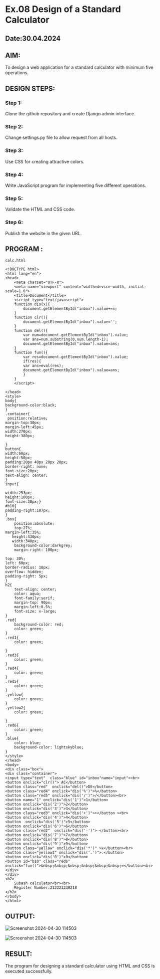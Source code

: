 # Ex.08 Design of a Standard Calculator
## Date:30.04.2024

## AIM:
To design a web application for a standard calculator with minimum five operations.

## DESIGN STEPS:

### Step 1:
Clone the github repository and create Django admin interface.

### Step 2:
Change settings.py file to allow request from all hosts.

### Step 3:
Use CSS for creating attractive colors.

### Step 4:
Write JavaScript program for implementing five different operations.

### Step 5:
Validate the HTML and CSS code.

### Step 6:
Publish the website in the given URL.

## PROGRAM :
```
calc.html

<!DOCTYPE html>
<html lang="en">
<head>
    <meta charset="UTF-8">
    <meta name="viewport" content="width=device-width, initial-scale=1.0">
    <title>Document</title>
    <script type="text/javascript">
    function dis(x){
        document.getElementById("inbox").value+=x;
    }
    function clr(){
        document.getElementById("inbox").value='';
    }
    function del(){
        var num=document.getElementById("inbox").value;
        var ans=num.substring(0,num.length-1);
        document.getElementById("inbox").value=ans;
    }
    function fun(){
        var res=document.getElementById("inbox").value;
        if(res){
        var ans=eval(res);
        document.getElementById("inbox").value=ans;
        }
    }
    </script>

</head>
<style>
body{
background-color:black;
}
.container{
 position:relative;
margin-top:30px;
margin-left:45px;
width:270px;
height:380px;

}
button{
width:60px;
height:50px;
padding:20px 40px 20px 20px;
border-right: none;
font-size:20px;
text-align: center;
}
input{

width:253px;
height:100px;
font-size:30px;}
#b10{
padding-right:107px;
}
.box{
    position:absolute;
    top:27%;
margin-left:35%;
   height:430px;
   width:340px;
    background-color:darkgrey;
    margin-right: 100px;
    
top: 30%;
left: 60px;
border-radius: 10px;
overflow: hidden;
padding-right: 5px;
}
h2{
    text-align: center;
    color: aqua;
    font-family:serif;
    margin-top: 90px;
    margin-left:0.5%;
    font-size: x-large;
}
.red{
    background-color: red;
    color: green;
}
.red1{
    color: green;

}
.red3{
    color: green;
}
.red4{
    color: green;
}
.red5{
    color: green;
}
.yellow{
    color: green;
}
.yellow2{
    color: green;
    
}
.red6{
    color: green;
}
.blue{
    color: blue;
    background-color: lightskyblue;
}
</style>
</head>
<body>
<div class="box">
<div class="container">
<input type="text"  class="blue" id="inbox"name="input"><br>
<button onclick="clr()"> AC</button>
<button class="red"  onclick="del()">DE</button>
<button class="red4" onclick="dis('%')">%</button>
<button class="red5" onclick="dis('/')">/</button><br>
<button name="1" onclick="dis('1')">1</button>
<button onclick="dis('2')">2</button>
<button onclick="dis('3')">3</button>
<button class="red3" onclick="dis('+')">+</button ><br>
<button onclick="dis('4')">4</button>
<button  onclick="dis('5')">5</button>
<button onclick="dis('6')">6</button>
<button class="red2"  onclick="dis('-')">-</button><br>
<button onclick="dis('7')">7</button>
<button onclick="dis('8')">8</button>
<button onclick="dis('9')">9</button>
<button class="yellow" onclick="dis('*')" >x</button><br>
<button class="yellow1" onclick="dis('.')">.</button>
<button onclick="dis('0')">0</button>
<button id="b10" class="red6" onclick="fun()">&nbsp;&nbsp;&nbsp;&nbsp;&nbsp;&nbsp;=</button><br>
</div>
</div>
<h2>
    Subash calculator<br><br>
    Register Number:212223230218
</h2>
</body>
</html>
```
## OUTPUT:

![Screenshot 2024-04-30 114503](https://github.com/subashr1702/Calc/assets/168012691/9a9b4c52-03bd-48b9-9cfa-c076d4ef80d7)

![Screenshot 2024-04-30 114503](https://github.com/subashr1702/Calc/assets/168012691/b8ea2565-bca0-482f-8684-d0a66143750f)


## RESULT:
The program for designing a standard calculator using HTML and CSS is executed successfully.
